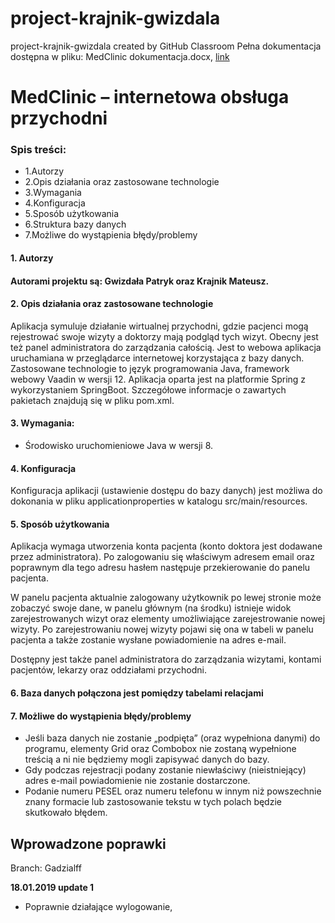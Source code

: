 # project-krajnik-gwizdala
project-krajnik-gwizdala created by GitHub Classroom
Pełna dokumentacja dostępna w pliku: MedClinic dokumentacja.docx, <a href="https://github.com/WMP-INF-Ist-S-2017-18-L2/project-krajnik-gwizdala/blob/master/MedClinic%20dokumentacja.docx">link</a>
<h1>MedClinic – internetowa obsługa przychodni</h1>

<h3>Spis treści:</h3>
<ul>
 <li>1.Autorzy</li>
 <li>2.Opis działania oraz zastosowane technologie</li>
 <li>3.Wymagania</li>
 <li>4.Konfiguracja</li>
 <li>5.Sposób użytkowania</li>
 <li>6.Struktura bazy danych</li>
 <li>7.Możliwe do wystąpienia błędy/problemy</li>
</ul>


<h4>1.	Autorzy<h4>
 <p>Autorami projektu są: Gwizdała Patryk oraz Krajnik Mateusz.</p>
<h4>2.	Opis działania oraz zastosowane technologie</h4>
<p>Aplikacja symuluje działanie wirtualnej przychodni, gdzie pacjenci mogą rejestrować swoje wizyty a doktorzy mają podgląd tych wizyt. Obecny jest też panel administratora do zarządzania całością. Jest to webowa aplikacja uruchamiana w przeglądarce internetowej korzystająca z bazy danych. Zastosowane technologie to język programowania Java, framework webowy Vaadin w wersji 12. Aplikacja oparta jest na platformie Spring z wykorzystaniem SpringBoot. Szczegółowe informacje o zawartych pakietach znajdują się w pliku pom.xml.</p>

<h4>3.	Wymagania:</h4>
<ul>
 <li>Środowisko uruchomieniowe Java w wersji 8.</li>
 </ul>

<h4>4.	Konfiguracja</h4>
<o>Konfiguracja aplikacji (ustawienie dostępu do bazy danych) jest możliwa do dokonania w pliku applicationproperties w katalogu src/main/resources.</p>

<h4>5.	Sposób użytkowania</h4>
<o>Aplikacja wymaga utworzenia konta pacjenta (konto doktora jest dodawane przez administratora). Po zalogowaniu się właściwym adresem email oraz poprawnym dla tego adresu hasłem następuje przekierowanie do panelu pacjenta.</p>

<p> W panelu pacjenta aktualnie zalogowany użytkownik po lewej stronie może zobaczyć swoje dane, w panelu głównym (na środku) istnieje widok zarejestrowanych wizyt oraz elementy umożliwiające zarejestrowanie nowej wizyty.
Po zarejestrowaniu nowej wizyty pojawi się ona w tabeli w panelu pacjenta a także zostanie wysłane powiadomienie na adres e-mail.</p>

<p>Dostępny jest także panel administratora do zarządzania wizytami, kontami pacjentów, lekarzy oraz oddziałami przychodni.</p>

<h4>6.	Baza danych połączona jest pomiędzy tabelami relacjami</h4>

<h4>7.	Możliwe do wystąpienia błędy/problemy</h4>
<ul>
 <li>Jeśli baza danych nie zostanie „podpięta” (oraz wypełniona danymi) do programu, elementy Grid oraz Combobox nie zostaną wypełnione treścią a ni nie będziemy mogli zapisywać danych do bazy.</li>
 <li>Gdy podczas rejestracji podany zostanie niewłaściwy (nieistniejący)  adres e-mail powiadomienie nie zostanie dostarczone.</li>
<li>Podanie numeru PESEL oraz numeru telefonu w innym niż powszechnie znany formacie lub zastosowanie tekstu w tych polach będzie skutkowało błędem.</li>
</ul>

<h2> Wprowadzone poprawki</h2>
Branch: Gadzialff
<p><b>18.01.2019 update 1</b></p>
 <ul>
  <li>Poprawnie działające wylogowanie,</li>
 </ul>

